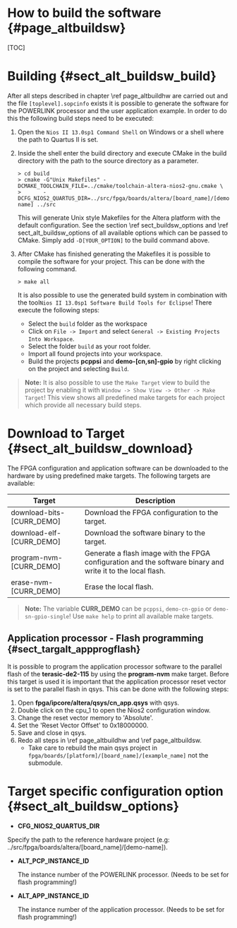 How to build the software {#page_altbuildsw}
============

[TOC]

# Building {#sect_alt_buildsw_build}
After all steps described in chapter \ref page_altbuildhw are carried out and
the file `[toplevel].sopcinfo` exists it is possible to generate the software
for the POWERLINK processor and the user application example. In order to do
this the following build steps need to be executed:

1. Open the `Nios II 13.0sp1 Command Shell` on Windows or a shell where the path
   to Quartus II is set.
2. Inside the shell enter the build directory and execute CMake in the build
   directory with the path to the source directory as a parameter.

       > cd build
       > cmake -G"Unix Makefiles" -DCMAKE_TOOLCHAIN_FILE=../cmake/toolchain-altera-nios2-gnu.cmake \
       >       -DCFG_NIOS2_QUARTUS_DIR=../src/fpga/boards/altera/[board_name]/[demo-name] ../src

   This will generate Unix style Makefiles for the Altera platform with the default
   configuration. See the section \ref sect_buildsw_options and
   \ref sect_alt_buildsw_options of all available options which can be
   passed to CMake. Simply add `-D[YOUR_OPTION]` to the build command above.

3. After CMake has finished generating the Makefiles it is possible to compile
   the software for your project. This can be done with the following command.

       > make all

   It is also possible to use the generated build system in combination with the
   tool`Nios II 13.0sp1 Software Build Tools for Eclipse`! There execute the
   following steps:
   - Select the `build` folder as the workspace
   - Click on `File -> Import` and select `General -> Existing Projects Into
     Workspace`.
   - Select the folder `build` as your root folder.
   - Import all found projects into your workspace.
   - Build the projects **pcppsi** and **demo-[cn,sn]-gpio** by right clicking
     on the project and selecting `Build`.

> **Note:** It is also possible to use the `Make Target` view to build the project
> by enabling it with `Window -> Show View -> Other -> Make Target`! This view
> shows all predefined make targets for each project which provide all necessary
> build steps.

# Download to Target {#sect_alt_buildsw_download}

The FPGA configuration and application software can be downloaded to the hardware
by using predefined make targets. The following targets are available:

Target                    | Description
--------------------------|------------------------------
download-bits-[CURR_DEMO] | Download the FPGA configuration to the target.
download-elf-[CURR_DEMO]  | Download the software binary to the target.
program-nvm-[CURR_DEMO]   | Generate a flash image with the FPGA configuration and the software binary and write it to the local flash.
erase-nvm-[CURR_DEMO]     | Erase the local flash.

> **Note:** The variable **CURR_DEMO** can be `pcppsi`, `demo-cn-gpio` or `demo-sn-gpio-single`!
> Use `make help` to print all available make targets.

## Application processor - Flash programming   {#sect_targalt_appprogflash}
It is possible to program the application processor software to the parallel flash
of the **terasic-de2-115** by using the **program-nvm** make target. Before this
target is used it is important that the application processor reset vector is
set to the parallel flash in qsys. This can be done with the following steps:
1. Open **fpga/ipcore/altera/qsys/cn_app.qsys** with qsys.
2. Double click on the cpu_1 to open the Nios2 configuration window.
3. Change the reset vector memory to 'Absolute'.
4. Set the 'Reset Vector Offset' to 0x18000000.
5. Save and close in qsys.
6. Redo all steps in \ref page_altbuildhw and \ref page_altbuildsw.
   * Take care to rebuild the main qsys project in `fpga/boards/[platform]/[board_name]/[example_name]`
     not the submodule.

# Target specific configuration option {#sect_alt_buildsw_options}

- **CFG_NIOS2_QUARTUS_DIR**

 Specify the path to the reference hardware project (e.g: ../src/fpga/boards/altera/[board_name]/[demo-name]).

- **ALT_PCP_INSTANCE_ID**

  The instance number of the POWERLINK processor. (Needs to be set for flash programming!)

- **ALT_APP_INSTANCE_ID**

  The instance number of the application processor. (Needs to be set for flash programming!)
